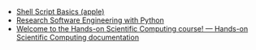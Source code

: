 - [Shell Script Basics (apple)](https://developer.apple.com/library/archive/documentation/OpenSource/Conceptual/ShellScripting/shell_scripts/shell_scripts.html)
- [Research Software Engineering with Python](https://merely-useful.github.io/py-rse/index.html)
- [Welcome to the Hands-on Scientific Computing course! — Hands-on Scientific Computing documentation](https://handsonscicomp.readthedocs.io/en/latest/)
